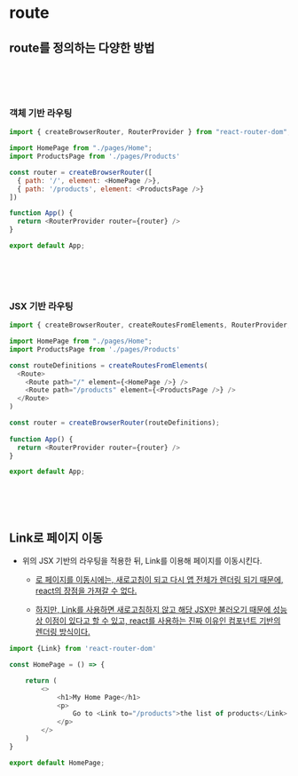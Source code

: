 # route




## route를 정의하는 다양한 방법

<br>
<br>
<br>

### 객체 기반 라우팅

```js
import { createBrowserRouter, RouterProvider } from "react-router-dom";

import HomePage from "./pages/Home"; 
import ProductsPage from './pages/Products'

const router = createBrowserRouter([
  { path: '/', element: <HomePage />},
  { path: '/products', element: <ProductsPage />}
])

function App() {
  return <RouterProvider router={router} />
}

export default App;
```

<br>
<br>
<br>


### JSX 기반 라우팅

```js
import { createBrowserRouter, createRoutesFromElements, RouterProvider, Route } from "react-router-dom";

import HomePage from "./pages/Home"; 
import ProductsPage from './pages/Products'

const routeDefinitions = createRoutesFromElements(
  <Route>
    <Route path="/" element={<HomePage />} />
    <Route path="/products" element={<ProductsPage />} />
  </Route>
)

const router = createBrowserRouter(routeDefinitions);
 
function App() {
  return <RouterProvider router={router} />
}

export default App;

```

<br>
<br>
<br>

## Link로 페이지 이동

* 위의 JSX 기반의 라우팅을 적용한 뒤, Link를 이용해 페이지를 이동시킨다.
    - <a href="">로 페이지를 이동시에는, 새로고침이 되고 다시 앱 전체가 렌더링 되기 때문에, react의 장점을 가져갈 수 없다.
    
    - 하지만, Link를 사용하면 새로고침하지 않고 해당 JSX만 불러오기 때문에 성능상 이점이 있다고 할 수 있고, react를 사용하는 진짜 이유인 컴포넌트 기반의 렌더링 방식이다.

```js
import {Link} from 'react-router-dom'

const HomePage = () => {

    return (
        <>
            <h1>My Home Page</h1>
            <p>
                Go to <Link to="/products">the list of products</Link>
            </p>
        </>
    )
}

export default HomePage;
```
